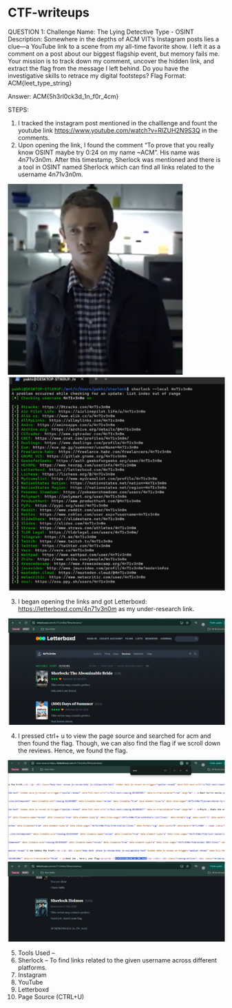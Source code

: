 # CTF-writeups
QUESTION 1:
Challenge Name: The Lying Detective 
Type - OSINT 
Description: 
Somewhere in the depths of ACM VIT’s Instagram posts lies a clue—a YouTube link to a scene from my all-time favorite show. I left it as a comment on a post about our biggest flagship event, but memory fails me. 
Your mission is to track down my comment, uncover the hidden link, and extract the flag from the message I left behind. 
Do you have the investigative skills to retrace my digital footsteps? 
Flag Format: ACM{leet_type_string}  
 
Answer: ACM{5h3rl0ck3d_1n_f0r_4cm} 

STEPS:
1. I tracked the instagram post mentioned in the challlenge and fount the youtube link https://www.youtube.com/watch?v=RlZUH2N9S3Q  in the comments.
2. Upon opening the link, I found the comment “To prove that you really know OSINT maybe try 0:24 on my name ~ACM”. His name was 4n71v3n0m. After this timestamp, Sherlock was mentioned and there is a tool in OSINT named Sherlock which can find all links related to the username 4n71v3n0m.
   
![Screenshot 2025-03-29 025921](Screenshot%202025-03-29%20025921.png)
   ![Screenshot 2025-03-29 173248](Screenshot%202025-03-29%20173248.png)

   
3. I began opening the links and got Letterboxd: https://letterboxd.com/4n71v3n0m as my under-research link.


![Screenshot 2025-03-29 173254](Screenshot%202025-03-29%20173254.png)


4. I pressed ctrl+ u to view the page source and searched for acm and then found the flag. Though, we can also find the flag if we scroll down the reviews. Hence, we found the flag.
   
![Screenshot 2025-03-29 173304](Screenshot%202025-03-29%20173304.png)
![Screenshot 2025-03-29 173311](Screenshot%202025-03-29%20173311.png)

5. Tools Used – 
1. Sherlock – To find links related to the given username across different platforms. 
2. Instagram 
3. YouTube 
4. Letterboxd  
5. Page Source (CTRL+U) 

 
